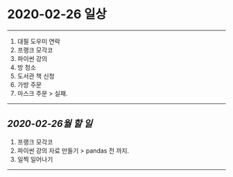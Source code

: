 # 2020-02-26 일상
-------------------------------
1. 대필 도우미 연락
2. 프랭크 모각코
3. 파이썬 강의
4. 방 청소
5. 도서관 책 신청
6. 가방 주문
7. 마스크 주문 > 실패.
-----------------------------------
## *2020-02-26월 할 일*
1. 프랭크 모각코
4. 파이썬 강의 자료 만들기 > pandas 전 까지.
5. 일찍 일어나기

------------
